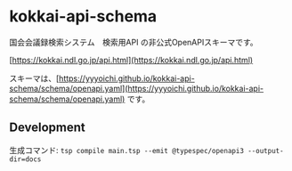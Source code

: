 # kokkai-api-schema

国会会議録検索システム　検索用API の非公式OpenAPIスキーマです。

[https://kokkai.ndl.go.jp/api.html](https://kokkai.ndl.go.jp/api.html)

スキーマは、[https://yyyoichi.github.io/kokkai-api-schema/schema/openapi.yaml](https://yyyoichi.github.io/kokkai-api-schema/schema/openapi.yaml) です。

## Development

生成コマンド: `tsp compile main.tsp --emit @typespec/openapi3 --output-dir=docs`
